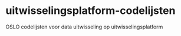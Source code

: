 # uitwisselingsplatform-codelijsten
OSLO codelijsten voor data uitwisseling op uitwisselingsplatform
